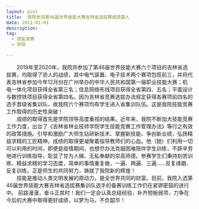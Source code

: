 ```yaml
---
layout: post
title:  我院参加第46届世界技能大赛吉林省选拔赛成绩喜人
date: 2011-01-01
description:  
tag:
  - 技能竞赛
  - 学院

---
```


  &ensp;&ensp;&ensp;&ensp;2019年至2020年，我院共参加了第46届世界技能大赛六个项目的吉林省选拔赛，均取得了骄人的战绩，其中电气装置、电子技术两个赛项包揽前三，并将代表吉林省参加今年12月份在广州举办的中华人民共和国第一届职业技能大赛；机电一体化项目获得全省第三名；信息网络布线项目获得全省第四、五名；平面设计与数控铣项目获得全省第四名。因为吉林省竞赛选拔办法规定获得各赛项前四名的选手晋级省集训队，故我院六个赛项均有学生进入省集训队伍。这是我院技能竞赛工作取得的历史性突破！<br>
 &ensp;&ensp;&ensp;&ensp;成绩的取得首先是学院领导高度重视的结果。近年来，我院不断加大技能竞赛工作力度，出台了《吉林省林业技师学院学生技能竞赛工作管理办法》等行之有效的政策措施。引导和激励广大师生钻研新技术、掌握新技能、争创新业绩，弘扬精益求精的工匠精神。成绩的取得更凝聚着指导教师们的心血。他（她）们利用一切可以利用的时间，即便是疫情期间，也想尽办法克服困难陪伴学生训练，不辞辛劳地进行训练指导，彰显了甘为人梯、无私奉献的崇高师德。参赛学生们秉持刻苦训练、精益求精的学习态度，简单的事情重复做，一遍、两遍、三遍……反复琢磨、反复训练。正是师生的共同努力，铸就了我院新的辉煌！ <br>
 &ensp;&ensp;&ensp;&ensp;技能是推动人类文明发展的原动力，是全世界共同的财富。目前，我院入选第46届世界技能大赛吉林省选拔赛集训队选手的备赛训练工作仍在紧锣密鼓的进行中。 前路漫漫，奋斗正其时！我们一定会认真总结经验，补齐短板弱项，力争在今后的大赛中取得更好成绩，以梦为马，不负韶华！
